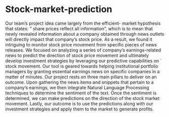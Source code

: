 # Stock-market-prediction

Our team’s project idea came largely from the efficient- market hypothesis that states: “ share prices
reflect all information”, which is to mean that newly revealed information about a company obtained
through news outlets will directly impact that company’s stock price. As a result, we found it intriguing to
monitor stock price movement from specific pieces of news releases.
We focused on analyzing a series of company’s earnings-related news to predict the direction of stock
price movement and ultimately develop investment strategies by leveraging our predictive capabilities on
`
stock movement. Our tool is geared towards helping institutional portfolio managers by granting essential
earnings news on specific companies in a matter of minutes.
Our project rests on three main pillars to deliver on an outcome. Upon gathering the news items and
snippets that pertain to a company’s earnings, we then integrate Natural Language Processing techniques
to determine the sentiment of the text. Once the sentiment is determined, we can make predictions on
the direction of the stock market movement. Lastly, our outcome is to use the predictions along with our
investment strategies and apply them to the market to generate profits.
